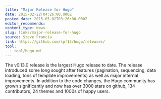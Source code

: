 ```yaml
---
title: "Major Release for Hugo"
date: 2015-02-22T04:26:00.000Z
posted_date: 2015-05-02T03:26:00.000Z
editor_recommends:
content_type: News
slug: links/major-release-for-hugo
source: Steve Francia
link: https://github.com/spf13/hugo/releases/
tool:
  - tool/hugo.md
---
```

The v0.13.0 release is the largest Hugo release to date. The release introduced some long sought after features (pagination, sequencing, data loading, tons of template improvements) as well as major internal improvements. In addition to the code changes, the Hugo community has grown significantly and now has over 3000 stars on github, 134 contributors, 24 themes and 1000s of happy users.



